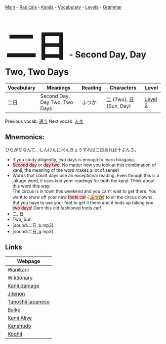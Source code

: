 <style> bigfont {font-size: 100px}</style>
[Main](../README.md) -
[Radicals](../radicals.md) -
[Kanjis](../kanjis.md) -
[Vocabulary](../vocabulary.md) -
[Levels](../levels.md) -
[Grammar](../grammar.md)
# <bigfont> 二日</bigfont> - Second Day, Day Two, Two Days 

| Vocabulary | Meanings | Reading | Characters | Level |
| --- | --- | --- | --- | --- |
| 二日 | Second Day, Day Two, Two Days | ふつか |  [二](../kanjis/二.md) (Two), [日](../kanjis/日.md) (Sun, Day) | [Level 2](../levels/wk_level2.md) |

Previous vocab: [通う](通う.md) Next vocab: [人々](人々.md) 

## Mnemonics:
ひらがななんて、しんけんにべんきょうすれば二日あれば十ぶんさ。
* If you study diligently, two days is enough to learn hiragana.
* <span style="background-color:#ffcccb"> Second day</span> or <span style="background-color:#ffcccb"> day two</span>. No matter how you look at this combination of kanji, the meaning of the word makes a lot of sense!
* Words that count days use an exceptional reading. Even though this is a jukugo word, it uses kun'yomi readings for both the kanji. Think about this word this way:<br />The circus is in town this weekend and you can't wait to get there. You want to show off your new <span style="background-color:#ffcccb"> foots car</span> (<span style="background-color:#fed8b1"> [ふつか](https://jisho.org/search/ふつか)</span>) to all the circus clowns. But you have to use your feet to get it there and it ends up taking you <span style="background-color:#ffcccb"> two days</span>! Darn this old fashioned foots car!
* 二, 日
* Two, Sun
* [sound:二日_b.mp3]
* [sound:二日_g.mp3]


## Links 

| Webpage |
| --- |
| [Wanikani          ](https://www.wanikani.com/kanji/二日) |
| [Wiktionary        ](https://en.wiktionary.org/wiki/二日) |
| [Kanji damage      ](http://www.kanjidamage.com/kanji/search?utf8=✓&q=二日) |
| [Jitenon           ](https://jitenon.com/kanji/二日) |
| [Tanoshii japanese ](https://www.tanoshiijapanese.com/dictionary/kanji.cfm?k=二日) |
| [Baike             ](https://baike.baidu.com/item/二日) |
| [Kanji Alive       ](https://app.kanjialive.com/二日) |
| [Kanshudo          ](https://www.kanshudo.com/searchmn?q=二日) |
| [Koohii            ](https://kanji.koohii.com/study/kanji/二日) |
